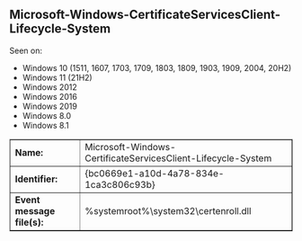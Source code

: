 ## Microsoft-Windows-CertificateServicesClient-Lifecycle-System

Seen on:
* Windows 10 (1511, 1607, 1703, 1709, 1803, 1809, 1903, 1909, 2004, 20H2)
* Windows 11 (21H2)
* Windows 2012
* Windows 2016
* Windows 2019
* Windows 8.0
* Windows 8.1

<table border="1" class="docutils">
  <tbody>
    <tr>
      <td><b>Name:</b></td>
      <td>Microsoft-Windows-CertificateServicesClient-Lifecycle-System</td>
    </tr>
    <tr>
      <td><b>Identifier:</b></td>
      <td>{bc0669e1-a10d-4a78-834e-1ca3c806c93b}</td>
    </tr>
    <tr>
      <td><b>Event message file(s):</b></td>
      <td>%systemroot%\system32\certenroll.dll</td>
    </tr>
  </tbody>
</table>

&nbsp;

